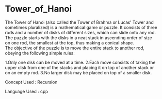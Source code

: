 # Tower_of_Hanoi
The Tower of Hanoi (also called the Tower of Brahma or Lucas' Tower and sometimes pluralized) is a mathematical game or puzzle. 
It consists of three rods and a number of disks of different sizes, which can slide onto any rod. The puzzle starts with the disks in a neat stack in ascending order of size on one rod, the smallest at the top, thus making a conical shape.  
The objective of the puzzle is to move the entire stack to another rod, obeying the following simple rules:  

1.Only one disk can be moved at a time. 
2.Each move consists of taking the upper disk from one of the stacks and placing it on top of another stack or on an empty rod. 
3.No larger disk may be placed on top of a smaller disk.

Concept Used : Recursion

Language Used : cpp
